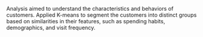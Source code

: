 Analysis aimed to understand the characteristics and behaviors of customers.
Applied K-means to segment the customers into distinct groups based on similarities in their features, such as spending habits, demographics, and visit frequency.
